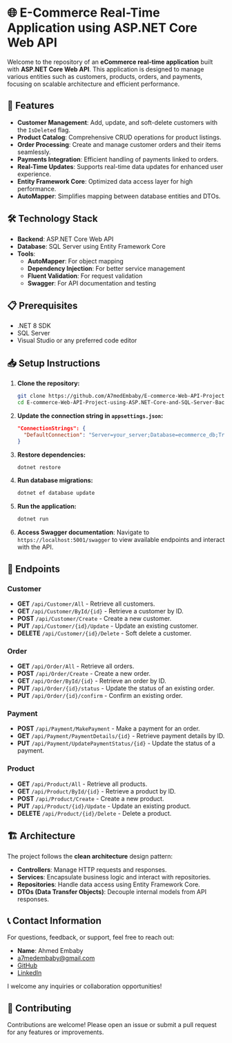 # 🌐 E-Commerce Real-Time Application using ASP.NET Core Web API

Welcome to the repository of an **eCommerce real-time application** built with **ASP.NET Core Web API**. This application is designed to manage various entities such as customers, products, orders, and payments, focusing on scalable architecture and efficient performance.

## 🚀 Features

- **Customer Management**: Add, update, and soft-delete customers with the `IsDeleted` flag.
- **Product Catalog**: Comprehensive CRUD operations for product listings.
- **Order Processing**: Create and manage customer orders and their items seamlessly.
- **Payments Integration**: Efficient handling of payments linked to orders.
- **Real-Time Updates**: Supports real-time data updates for enhanced user experience.
- **Entity Framework Core**: Optimized data access layer for high performance.
- **AutoMapper**: Simplifies mapping between database entities and DTOs.

## 🛠️ Technology Stack

- **Backend**: ASP.NET Core Web API
- **Database**: SQL Server using Entity Framework Core
- **Tools**: 
  - **AutoMapper**: For object mapping
  - **Dependency Injection**: For better service management
  - **Fluent Validation**: For request validation
  - **Swagger**: For API documentation and testing

## 📋 Prerequisites

- .NET 8 SDK
- SQL Server
- Visual Studio or any preferred code editor

## 📥 Setup Instructions

1. **Clone the repository:**
    ```bash
    git clone https://github.com/A7medEmbaby/E-commerce-Web-API-Project-using-ASP.NET-Core-and-SQL-Server-Backend.git
    cd E-commerce-Web-API-Project-using-ASP.NET-Core-and-SQL-Server-Backend
    ```

2. **Update the connection string in `appsettings.json`:**
    ```json
    "ConnectionStrings": {
      "DefaultConnection": "Server=your_server;Database=ecommerce_db;Trusted_Connection=True;"
    }
    ```

3. **Restore dependencies:**
    ```bash
    dotnet restore
    ```

4. **Run database migrations:**
    ```bash
    dotnet ef database update
    ```

5. **Run the application:**
    ```bash
    dotnet run
    ```

6. **Access Swagger documentation**: Navigate to `https://localhost:5001/swagger` to view available endpoints and interact with the API.

## 📡 Endpoints

### Customer
- **GET** `/api/Customer/All` - Retrieve all customers.
- **GET** `/api/Customer/ById/{id}` - Retrieve a customer by ID.
- **POST** `/api/Customer/Create` - Create a new customer.
- **PUT** `/api/Customer/{id}/Update` - Update an existing customer.
- **DELETE** `/api/Customer/{id}/Delete` - Soft delete a customer.

### Order
- **GET** `/api/Order/All` - Retrieve all orders.
- **POST** `/api/Order/Create` - Create a new order.
- **GET** `/api/Order/ById/{id}` - Retrieve an order by ID.
- **PUT** `/api/Order/{id}/status` - Update the status of an existing order.
- **PUT** `/api/Order/{id}/confirm` - Confirm an existing order.

### Payment
- **POST** `/api/Payment/MakePayment` - Make a payment for an order.
- **GET** `/api/Payment/PaymentDetails/{id}` - Retrieve payment details by ID.
- **PUT** `/api/Payment/UpdatePaymentStatus/{id}` - Update the status of a payment.

### Product
- **GET** `/api/Product/All` - Retrieve all products.
- **GET** `/api/Product/ById/{id}` - Retrieve a product by ID.
- **POST** `/api/Product/Create` - Create a new product.
- **PUT** `/api/Product/{id}/Update` - Update an existing product.
- **DELETE** `/api/Product/{id}/Delete` - Delete a product.

## 🏗️ Architecture

The project follows the **clean architecture** design pattern:

- **Controllers**: Manage HTTP requests and responses.
- **Services**: Encapsulate business logic and interact with repositories.
- **Repositories**: Handle data access using Entity Framework Core.
- **DTOs (Data Transfer Objects)**: Decouple internal models from API responses.

## 📞 Contact Information

For questions, feedback, or support, feel free to reach out:

- **Name**: Ahmed Embaby
- [a7medembaby@gmail.com](mailto:a7medembaby@gmail.com)
- [GitHub](https://github.com/A7medEmbaby)
- [LinkedIn](https://www.linkedin.com/in/ahmed-m-embaby)

I welcome any inquiries or collaboration opportunities!

## 🤝 Contributing

Contributions are welcome! Please open an issue or submit a pull request for any features or improvements.
